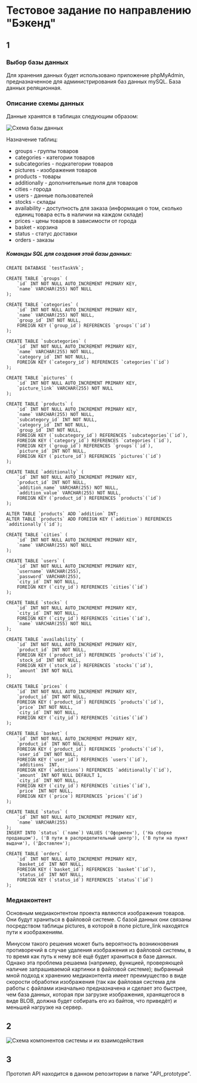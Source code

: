 # Тестовое задание по направлению "Бэкенд"

## 1

### Выбор базы данных

Для хранения данных будет использовано приложение phpMyAdmin, предназначенное для администрирования баз данных mySQL.
База данных реляционная.

### Описание схемы данных

Данные хранятся в таблицах следующим образом:

![Схема базы данных](https://github.com/esartium/testTaskVk/raw/master/scheme/db_scheme_vk.png)

Назначение таблиц:

+ groups - группы товаров
+ categories - категории товаров
+ subcategories - подкатегории товаров
+ pictures - изображения товаров
+ products - товары
+ additionally - дополнительные поля для товаров
+ cities - города
+ users - данные пользователей
+ stocks - склады
+ availability - доступность для заказа (информация о том, сколько единиц товара есть в наличии на каждом складе)
+ prices - цены товаров в зависимости от города
+ basket - корзина
+ status - статус доставки
+ orders - заказы

##### Команды SQL для создания этой базы данных:

```
CREATE DATABASE `testTaskVk`;

CREATE TABLE `groups` (
	`id` INT NOT NULL AUTO_INCREMENT PRIMARY KEY,
    `name` VARCHAR(255) NOT NULL
);

CREATE TABLE `categories` (
	`id` INT NOT NULL AUTO_INCREMENT PRIMARY KEY,
    `name` VARCHAR(255) NOT NULL,
    `group_id` INT NOT NULL,
    FOREIGN KEY (`group_id`) REFERENCES `groups`(`id`)
);

CREATE TABLE `subcategories` (
	`id` INT NOT NULL AUTO_INCREMENT PRIMARY KEY,
    `name` VARCHAR(255) NOT NULL,
    `category_id` INT NOT NULL,
    FOREIGN KEY (`category_id`) REFERENCES `categories`(`id`)
);

CREATE TABLE `pictures` (
	`id` INT NOT NULL AUTO_INCREMENT PRIMARY KEY,
    `picture_link` VARCHAR(255) NOT NULL
);

CREATE TABLE `products` (
	`id` INT NOT NULL AUTO_INCREMENT PRIMARY KEY,
    `name` VARCHAR(255) NOT NULL,
    `subcategory_id` INT NOT NULL,
    `category_id` INT NOT NULL,
    `group_id` INT NOT NULL,
    FOREIGN KEY (`subcategory_id`) REFERENCES `subcategories`(`id`),
    FOREIGN KEY (`category_id`) REFERENCES `categories`(`id`),
    FOREIGN KEY (`group_id`) REFERENCES `groups`(`id`),
    `picture_id` INT NOT NULL,
    FOREIGN KEY (`picture_id`) REFERENCES `pictures`(`id`)
);

CREATE TABLE `additionally` (
	`id` INT NOT NULL AUTO_INCREMENT PRIMARY KEY,
    `product_id` INT NOT NULL,
    `addition_name` VARCHAR(255) NOT NULL,
    `addition_value` VARCHAR(255) NOT NULL,
    FOREIGN KEY (`product_id`) REFERENCES `products`(`id`)
);

ALTER TABLE `products` ADD `addition` INT;
ALTER TABLE `products` ADD FOREIGN KEY (`addition`) REFERENCES `additionally`(`id`);

CREATE TABLE `cities` (
	`id` INT NOT NULL AUTO_INCREMENT PRIMARY KEY,
    `name` VARCHAR(255) NOT NULL
);

CREATE TABLE `users` (
	`id` INT NOT NULL AUTO_INCREMENT PRIMARY KEY,
    `username` VARCHAR(255),
    `password` VARCHAR(255),
    `city_id` INT NOT NULL,
    FOREIGN KEY (`city_id`) REFERENCES `cities`(`id`)
);

CREATE TABLE `stocks` (
	`id` INT NOT NULL AUTO_INCREMENT PRIMARY KEY,
    `city_id` INT NOT NULL, 
    FOREIGN KEY (`city_id`) REFERENCES `cities`(`id`),
    `name` VARCHAR(255) NOT NULL
);

CREATE TABLE `availability` (
	`id` INT NOT NULL AUTO_INCREMENT PRIMARY KEY,
    `product_id` INT NOT NULL,
    FOREIGN KEY (`product_id`) REFERENCES `products`(`id`),
    `stock_id` INT NOT NULL,
    FOREIGN KEY (`stock_id`) REFERENCES `stocks`(`id`),
    `amount` INT NOT NULL
);

CREATE TABLE `prices` (
	`id` INT NOT NULL AUTO_INCREMENT PRIMARY KEY,
    `product_id` INT NOT NULL,
    FOREIGN KEY (`product_id`) REFERENCES `products`(`id`),
    `price` INT NOT NULL,
    `city_id` INT NOT NULL,
    FOREIGN KEY (`city_id`) REFERENCES `cities`(`id`)
);

CREATE TABLE `basket` (
	`id` INT NOT NULL AUTO_INCREMENT PRIMARY KEY,
    `product_id` INT NOT NULL,
    FOREIGN KEY (`product_id`) REFERENCES `products`(`id`),
    `user_id` INT NOT NULL,
    FOREIGN KEY (`user_id`) REFERENCES `users`(`id`),
    `additions` INT,
    FOREIGN KEY (`additions`) REFERENCES `additionally`(`id`),
    `amount` INT NOT NULL DEFAULT 1,
    `city_id` INT NOT NULL,
    FOREIGN KEY (`city_id`) REFERENCES `cities`(`id`),
    `price` INT NOT NULL,
    FOREIGN KEY (`price`) REFERENCES `prices`(`id`)
);

CREATE TABLE `status` (
	`id` INT NOT NULL AUTO_INCREMENT PRIMARY KEY,
    `name` VARCHAR(255)  
);
INSERT INTO `status` (`name`) VALUES ('Оформлен'), ('На сборке продавцом'), ('В пути в распределительный центр'), ('В пути на пункт выдачи'), ('Доставлен');

CREATE TABLE `orders` (
	`id` INT NOT NULL AUTO_INCREMENT PRIMARY KEY,
    `basket_id` INT NOT NULL,
    FOREIGN KEY (`basket_id`) REFERENCES `basket`(`id`),
    `status_id` INT NOT NULL,
    FOREIGN KEY (`status_id`) REFERENCES `status`(`id`)
);
```

### Медиаконтент

Основным медиаконтентом проекта являются изображения товаров. Они будут храниться в файловой системе. С базой данных они связаны посредством таблицы pictures, в которой в поле picture_link находятся пути к изображениям.

Минусом такого решения может быть вероятность возникновения противоречий в случае удаления изображения из файловой системы, в то время как путь к нему всё ещё будет храниться в базе данных. Однако эта проблема решаема (например, функцией, проверяющей наличие запрашиваемой картинки в файловой системе); выбранный мной подход к хранению медиаконтента имеет преимущество в виде скорости обработки изображения (так как файловая система для работы с файлами изначально предназначена и сделает это быстрее, чем база данных, которая при загрузке изображения, хранящегося в виде BLOB, должна будет собирать его из байтов, что приведёт) и меньшей нагрузке на сервер.

## 2

![Схема компонентов системы и их взаимодействия](https://github.com/esartium/testTaskVk/raw/master/scheme/components_scheme_vk.jpg)

## 3

Прототип API находится в данном репозитории в папке "API_prototype".